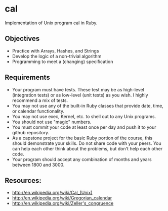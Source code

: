 # cal
Implementation of Unix program cal in Ruby.

## Objectives
* Practice with Arrays, Hashes, and Strings
* Develop the logic of a non-trivial algorithm
* Programming to meet a (changing) specification

## Requirements

* Your program must have tests. These test may be as high-level (integration tests) or as low-level (unit tests) as you wish. I highly recommend a mix of tests.
* You may not use any of the built-in Ruby classes that provide date, time, or calendar functionality.
* You may not use exec, Kernel, etc. to shell out to any Unix programs.
* You should not use "magic" numbers.
* You must commit your code at least once per day and push it to your github repository.
* As a capstone project for the basic Ruby portion of the course, this should demonstrate your skills. Do not share code with your peers. You can help each other think about the problems, but don't help each other code.
* Your program should accept any combination of months and years between 1800 and 3000.



## Resources:
* http://en.wikipedia.org/wiki/Cal_(Unix)
* http://en.wikipedia.org/wiki/Gregorian_calendar
* http://en.wikipedia.org/wiki/Zeller's_congruence


